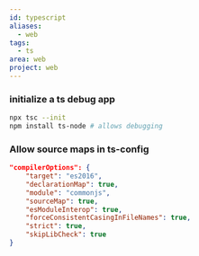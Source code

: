```yaml
---
id: typescript
aliases:
  - web
tags:
  - ts
area: web
project: web
---
```


### initialize a ts debug app

```bash
npx tsc --init
npm install ts-node # allows debugging
```

### Allow source maps in ts-config

```json
"compilerOptions": {
    "target": "es2016",
    "declarationMap": true,
    "module": "commonjs",
    "sourceMap": true,
    "esModuleInterop": true,
    "forceConsistentCasingInFileNames": true,
    "strict": true,
    "skipLibCheck": true
}
```
